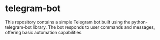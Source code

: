 # telegram-bot
This repository contains a simple Telegram bot built using the python-telegram-bot library. The bot responds to user commands and messages, offering basic automation capabilities.
